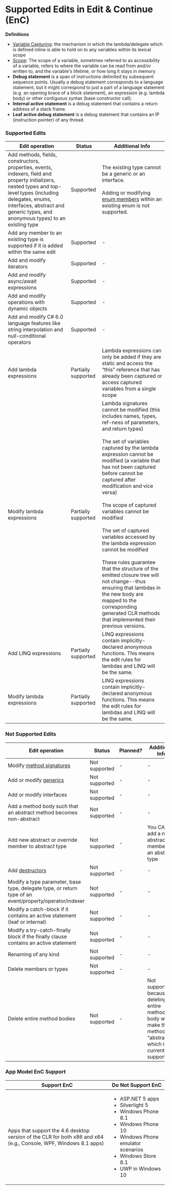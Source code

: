 # Supported Edits in Edit & Continue (EnC)

**Definitions**
* [Variable Capturing](http://blogs.msdn.com/b/matt/archive/2008/03/01/understanding-variable-capturing-in-c.aspx): the mechanism in which the lambda/delegate which is defined inline is able to hold on to any variables within its lexical scope
* [Scope](https://msdn.microsoft.com/en-us/library/ms973875.aspx): The scope of a variable, sometimes referred to as accessibility of a variable, refers to where the variable can be read from and/or written to, and the variable's lifetime, or how long it stays in memory
* **Debug statement** is a span of instructions delimited by subsequent sequence points. Usually a debug statement corresponds to a language statement, but it might correspond to just a part of a language statement (e.g. an opening brace of a block statement), an expression (e.g. lambda body) or other contiguous syntax (base constructor call).
* **Internal active statement** is a debug statement that contains a return address of a stack frame.
* **Leaf active debug statement** is a debug statement that contains an IP (instruction pointer) of any thread.


### Supported Edits
| Edit operation | Status  | Additional Info |
| ------------------- |-----------| --------------------|
| Add methods, fields, constructors, properties, events, indexers, field and property initializers, nested types and top-level types (including delegates, enums, interfaces, abstract and generic types, and anonymous types) to an existing type  | Supported | The existing type cannot be a generic or an interface. <br/> <br/> Adding or modifying [enum members](https://msdn.microsoft.com/en-us/library/sbbt4032.aspx) within an existing enum is not supported. |
| Add any member to an existing type is supported if it is added within the same edit     | Supported |  - | 
| Add and modify iterators  | Supported   |  - |
| Add and modify async/await expressions  | Supported |  -  | Modifying await expressions wrapped inside other expressions (e.g. ```G(await F());```) |
| Add and modify operations with dynamic objects | Supported   | - |
| Add and modify C# 6.0 language features like string interpolation and null-conditional operators | Supported   | - |
| Add lambda expressions | Partially supported | Lambda expressions can only be added if they are static and access the “this” reference that has already been captured or access captured variables from a single scope |
| Modify lambda expressions | Partially supported | Lambda signatures cannot be modified (this includes names, types, ref-ness of parameters, and return types) <br/> <br/>The set of variables captured by the lambda expression cannot be modified (a variable that has not been captured before cannot be captured after modification and vice versa)  <br/> <br/> The scope of captured variables cannot be modified  <br/> <br/> The set of captured variables accessed by the lambda expression cannot be modified <br/> <br/> These rules guarantee that the structure of the emitted closure tree will not change--thus ensuring that lambdas in the new body are mapped to the corresponding generated CLR methods that implemented their previous versions. |
| Add LINQ expressions | Partially supported |  LINQ expressions contain implicitly-declared anonymous functions. This means the edit rules for lambdas and LINQ will be the same. |
| Modify lambda expressions | Partially supported |  LINQ expressions contain implicitly-declared anonymous functions. This means the edit rules for lambdas and LINQ will be the same. |

### Not Supported Edits
| Edit operation | Status | Planned? | Additional Info |
| ------------------- |-----------| --------------| --------------------|
| Modify [method signatures](https://msdn.microsoft.com/en-us/library/ms173114.aspx) | Not supported | - | - |
| Add or modify [generics](https://msdn.microsoft.com/en-us/library/512aeb7t.aspx) | Not supported | - | - |
| Add or modify interfaces | Not supported | - | - |
| Add a method body such that an abstract method becomes non-abstract | Not supported | - | - |
| Add new abstract or override member to abstract type | Not supported | - | You CAN add a non-abstract member to an abstract type |
| Add [destructors](https://msdn.microsoft.com/en-us/library/66x5fx1b.aspx) | Not supported | - | - |
| Modify a type parameter, base type, delegate type, or return type of an event/property/operator/indexer | Not supported | - | - |
| Modify a catch-block if it contains an active statement (leaf or internal) | Not supported | - | - |
| Modify a try-catch-finally block if the finally clause contains an active statement | Not supported | - | - |
| Renaming of any kind | Not supported | - | - |
| Delete members or types | Not supported | - | - |
| Delete entire method bodies | Not supported | - | Not supported because deleting an entire method body would make the method “abstract”—which is not currently supported |


### App Model EnC Support

| Support EnC | Do Not Support EnC | 
| ------------------ |------------------------------| 
| Apps that support the 4.6 desktop version of the CLR for both x86 and x64 (e.g., Console, WPF, Windows 8.1 apps) | <ul><li>ASP.NET 5 apps</li><li>Silverlight 5</li><li>Windows Phone 8.1</li><li>Windows Phone 10</li><li>Windows Phone emulator scenarios</li><li>Windows Store 8.1</li><li>UWP in Windows 10</li></ul>|